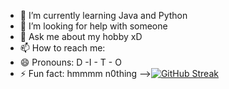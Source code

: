

- 🌱 I’m currently learning Java and Python
- 🤔 I’m looking for help with  someone 
- 💬 Ask me about my hobby xD
- 📫 How to reach me: 
- 😄 Pronouns: D -I - T - O
- ⚡ Fun fact: hmmmm n0thing
-->[![GitHub Streak](https://github-readme-streak-stats.herokuapp.com?user=KrishnanditoLksn&theme=dark)](https://git.io/streak-stats)
